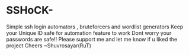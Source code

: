 # SSHoCK-
Simple ssh login automators , bruteforcers and wordlist generators
Keep your Unique ID safe for automation feature to work
Dont worry your passwords are safe!!
Please support me and let me know if u liked the project
Cheers
~Shuvrosayar(RuT)
